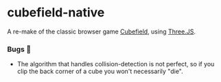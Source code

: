 # cubefield-native
A re-make of the classic browser game [Cubefield](https://www.cubefield.org.uk/), using [Three.JS](https://threejs.org/).

### Bugs 🐛

- The algorithm that handles collision-detection is not perfect, so if you clip the back corner of a cube you won't necessarily "die".
